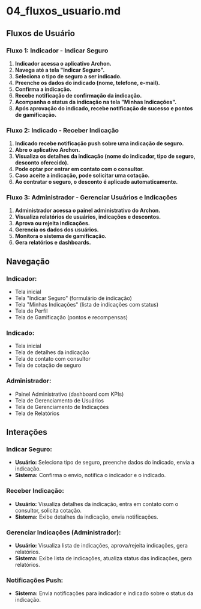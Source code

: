 # 04_fluxos_usuario.md

## Fluxos de Usuário

### Fluxo 1: Indicador - Indicar Seguro

1. **Indicador acessa o aplicativo Archon.**
2. **Navega até a tela "Indicar Seguro".**
3. **Seleciona o tipo de seguro a ser indicado.**
4. **Preenche os dados do indicado (nome, telefone, e-mail).**
5. **Confirma a indicação.**
6. **Recebe notificação de confirmação da indicação.**
7. **Acompanha o status da indicação na tela "Minhas Indicações".**
8. **Após aprovação do indicado, recebe notificação de sucesso e pontos de gamificação.**


### Fluxo 2: Indicado - Receber Indicação

1. **Indicado recebe notificação push sobre uma indicação de seguro.**
2. **Abre o aplicativo Archon.**
3. **Visualiza os detalhes da indicação (nome do indicador, tipo de seguro, desconto oferecido).**
4. **Pode optar por entrar em contato com o consultor.**
5. **Caso aceite a indicação, pode solicitar uma cotação.**
6. **Ao contratar o seguro, o desconto é aplicado automaticamente.**


### Fluxo 3: Administrador - Gerenciar Usuários e Indicações

1. **Administrador acessa o painel administrativo do Archon.**
2. **Visualiza relatórios de usuários, indicações e descontos.**
3. **Aprova ou rejeita indicações.**
4. **Gerencia os dados dos usuários.**
5. **Monitora o sistema de gamificação.**
6. **Gera relatórios e dashboards.**


## Navegação

### Indicador:

* Tela inicial
* Tela "Indicar Seguro" (formulário de indicação)
* Tela "Minhas Indicações" (lista de indicações com status)
* Tela de Perfil
* Tela de Gamificação (pontos e recompensas)

### Indicado:

* Tela inicial
* Tela de detalhes da indicação
* Tela de contato com consultor
* Tela de cotação de seguro

### Administrador:

* Painel Administrativo (dashboard com KPIs)
* Tela de Gerenciamento de Usuários
* Tela de Gerenciamento de Indicações
* Tela de Relatórios


## Interações

### Indicar Seguro:

* **Usuário:** Seleciona tipo de seguro, preenche dados do indicado, envia a indicação.
* **Sistema:** Confirma o envio, notifica o indicador e o indicado.

### Receber Indicação:

* **Usuário:** Visualiza detalhes da indicação, entra em contato com o consultor, solicita cotação.
* **Sistema:** Exibe detalhes da indicação, envia notificações.

### Gerenciar Indicações (Administrador):

* **Usuário:** Visualiza lista de indicações, aprova/rejeita indicações, gera relatórios.
* **Sistema:** Exibe lista de indicações, atualiza status das indicações, gera relatórios.

### Notificações Push:

* **Sistema:** Envia notificações para indicador e indicado sobre o status da indicação.


